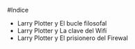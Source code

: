 #Indice

* Larry Plotter y El bucle filosofal
* Larry Plotter y La clave del Wifi
* Larry Plotter y El prisionero del Firewal